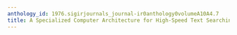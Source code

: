 ```yaml
---
anthology_id: 1976.sigirjournals_journal-ir0anthology0volumeA10A4.7
title: A Specialized Computer Architecture for High-Speed Text Searching
---
```

